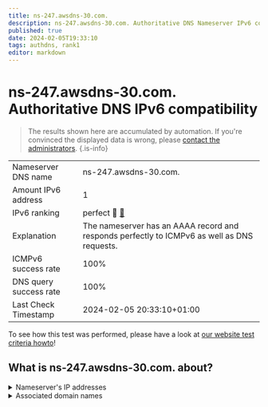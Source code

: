 ```yaml
---
title: ns-247.awsdns-30.com.
description: ns-247.awsdns-30.com. Authoritative DNS Nameserver IPv6 compatibility
published: true
date: 2024-02-05T19:33:10
tags: authdns, rank1
editor: markdown
---
```


# ns-247.awsdns-30.com. Authoritative DNS IPv6 compatibility

> The results shown here are accumulated by automation. If you're convinced the displayed data is wrong, please [contact the administrators](/howto/chat). 
{.is-info}




|   |   |
| - | - |
| Nameserver DNS name | ns-247.awsdns-30.com.
| Amount IPv6 address | 1
| IPv6 ranking | perfect :1st_place_medal: [🔗](/howto/ranking) |
| Explanation | The nameserver has an AAAA record and responds perfectly to ICMPv6 as well as DNS requests. |
| ICMPv6 success rate | 100%|
| DNS query success rate | 100% |
| Last Check Timestamp | 2024-02-05 20:33:10+01:00 |

To see how this test was performed, please have a look at [our website test criteria howto](/howto/testcriteria/authdns)!


## What is ns-247.awsdns-30.com. about?




<details>
<summary>Nameserver's IP addresses</summary>

2600:9000:5300:f700::1

</details>



<details>
<summary>Associated domain names</summary>

duolingo.com

redis.io

</details>
